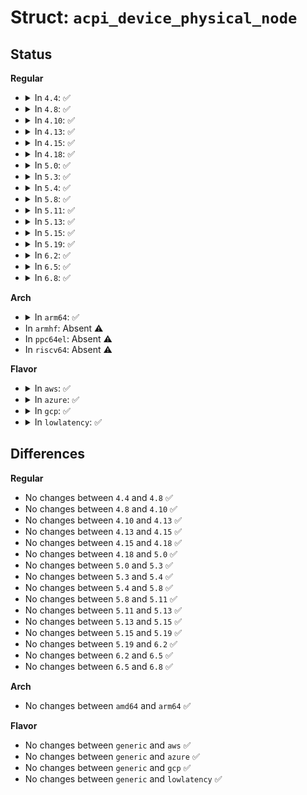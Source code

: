 # Struct: <code>acpi_device_physical_node</code>

## Status
<b>Regular</b>
<ul>
<li>
<details>
<summary>In <code>4.4</code>: ✅</summary>

```c
struct acpi_device_physical_node {
    unsigned int node_id;
    struct list_head node;
    struct device *dev;
    bool put_online;
};
```
</details>
</li>
<li>
<details>
<summary>In <code>4.8</code>: ✅</summary>

```c
struct acpi_device_physical_node {
    unsigned int node_id;
    struct list_head node;
    struct device *dev;
    bool put_online;
};
```
</details>
</li>
<li>
<details>
<summary>In <code>4.10</code>: ✅</summary>

```c
struct acpi_device_physical_node {
    unsigned int node_id;
    struct list_head node;
    struct device *dev;
    bool put_online;
};
```
</details>
</li>
<li>
<details>
<summary>In <code>4.13</code>: ✅</summary>

```c
struct acpi_device_physical_node {
    unsigned int node_id;
    struct list_head node;
    struct device *dev;
    bool put_online;
};
```
</details>
</li>
<li>
<details>
<summary>In <code>4.15</code>: ✅</summary>

```c
struct acpi_device_physical_node {
    unsigned int node_id;
    struct list_head node;
    struct device *dev;
    bool put_online;
};
```
</details>
</li>
<li>
<details>
<summary>In <code>4.18</code>: ✅</summary>

```c
struct acpi_device_physical_node {
    unsigned int node_id;
    struct list_head node;
    struct device *dev;
    bool put_online;
};
```
</details>
</li>
<li>
<details>
<summary>In <code>5.0</code>: ✅</summary>

```c
struct acpi_device_physical_node {
    unsigned int node_id;
    struct list_head node;
    struct device *dev;
    bool put_online;
};
```
</details>
</li>
<li>
<details>
<summary>In <code>5.3</code>: ✅</summary>

```c
struct acpi_device_physical_node {
    unsigned int node_id;
    struct list_head node;
    struct device *dev;
    bool put_online;
};
```
</details>
</li>
<li>
<details>
<summary>In <code>5.4</code>: ✅</summary>

```c
struct acpi_device_physical_node {
    unsigned int node_id;
    struct list_head node;
    struct device *dev;
    bool put_online;
};
```
</details>
</li>
<li>
<details>
<summary>In <code>5.8</code>: ✅</summary>

```c
struct acpi_device_physical_node {
    unsigned int node_id;
    struct list_head node;
    struct device *dev;
    bool put_online;
};
```
</details>
</li>
<li>
<details>
<summary>In <code>5.11</code>: ✅</summary>

```c
struct acpi_device_physical_node {
    unsigned int node_id;
    struct list_head node;
    struct device *dev;
    bool put_online;
};
```
</details>
</li>
<li>
<details>
<summary>In <code>5.13</code>: ✅</summary>

```c
struct acpi_device_physical_node {
    unsigned int node_id;
    struct list_head node;
    struct device *dev;
    bool put_online;
};
```
</details>
</li>
<li>
<details>
<summary>In <code>5.15</code>: ✅</summary>

```c
struct acpi_device_physical_node {
    unsigned int node_id;
    struct list_head node;
    struct device *dev;
    bool put_online;
};
```
</details>
</li>
<li>
<details>
<summary>In <code>5.19</code>: ✅</summary>

```c
struct acpi_device_physical_node {
    unsigned int node_id;
    struct list_head node;
    struct device *dev;
    bool put_online;
};
```
</details>
</li>
<li>
<details>
<summary>In <code>6.2</code>: ✅</summary>

```c
struct acpi_device_physical_node {
    unsigned int node_id;
    struct list_head node;
    struct device *dev;
    bool put_online;
};
```
</details>
</li>
<li>
<details>
<summary>In <code>6.5</code>: ✅</summary>

```c
struct acpi_device_physical_node {
    unsigned int node_id;
    struct list_head node;
    struct device *dev;
    bool put_online;
};
```
</details>
</li>
<li>
<details>
<summary>In <code>6.8</code>: ✅</summary>

```c
struct acpi_device_physical_node {
    unsigned int node_id;
    struct list_head node;
    struct device *dev;
    bool put_online;
};
```
</details>
</li>
</ul>
<b>Arch</b>
<ul>
<li>
<details>
<summary>In <code>arm64</code>: ✅</summary>

```c
struct acpi_device_physical_node {
    unsigned int node_id;
    struct list_head node;
    struct device *dev;
    bool put_online;
};
```
</details>
</li>
<li>
In <code>armhf</code>: Absent ⚠️
</li>
<li>
In <code>ppc64el</code>: Absent ⚠️
</li>
<li>
In <code>riscv64</code>: Absent ⚠️
</li>
</ul>
<b>Flavor</b>
<ul>
<li>
<details>
<summary>In <code>aws</code>: ✅</summary>

```c
struct acpi_device_physical_node {
    unsigned int node_id;
    struct list_head node;
    struct device *dev;
    bool put_online;
};
```
</details>
</li>
<li>
<details>
<summary>In <code>azure</code>: ✅</summary>

```c
struct acpi_device_physical_node {
    unsigned int node_id;
    struct list_head node;
    struct device *dev;
    bool put_online;
};
```
</details>
</li>
<li>
<details>
<summary>In <code>gcp</code>: ✅</summary>

```c
struct acpi_device_physical_node {
    unsigned int node_id;
    struct list_head node;
    struct device *dev;
    bool put_online;
};
```
</details>
</li>
<li>
<details>
<summary>In <code>lowlatency</code>: ✅</summary>

```c
struct acpi_device_physical_node {
    unsigned int node_id;
    struct list_head node;
    struct device *dev;
    bool put_online;
};
```
</details>
</li>
</ul>

## Differences
<b>Regular</b>
<ul>
<li>
No changes between <code>4.4</code> and <code>4.8</code> ✅
</li>
<li>
No changes between <code>4.8</code> and <code>4.10</code> ✅
</li>
<li>
No changes between <code>4.10</code> and <code>4.13</code> ✅
</li>
<li>
No changes between <code>4.13</code> and <code>4.15</code> ✅
</li>
<li>
No changes between <code>4.15</code> and <code>4.18</code> ✅
</li>
<li>
No changes between <code>4.18</code> and <code>5.0</code> ✅
</li>
<li>
No changes between <code>5.0</code> and <code>5.3</code> ✅
</li>
<li>
No changes between <code>5.3</code> and <code>5.4</code> ✅
</li>
<li>
No changes between <code>5.4</code> and <code>5.8</code> ✅
</li>
<li>
No changes between <code>5.8</code> and <code>5.11</code> ✅
</li>
<li>
No changes between <code>5.11</code> and <code>5.13</code> ✅
</li>
<li>
No changes between <code>5.13</code> and <code>5.15</code> ✅
</li>
<li>
No changes between <code>5.15</code> and <code>5.19</code> ✅
</li>
<li>
No changes between <code>5.19</code> and <code>6.2</code> ✅
</li>
<li>
No changes between <code>6.2</code> and <code>6.5</code> ✅
</li>
<li>
No changes between <code>6.5</code> and <code>6.8</code> ✅
</li>
</ul>
<b>Arch</b>
<ul>
<li>
No changes between <code>amd64</code> and <code>arm64</code> ✅
</li>
</ul>
<b>Flavor</b>
<ul>
<li>
No changes between <code>generic</code> and <code>aws</code> ✅
</li>
<li>
No changes between <code>generic</code> and <code>azure</code> ✅
</li>
<li>
No changes between <code>generic</code> and <code>gcp</code> ✅
</li>
<li>
No changes between <code>generic</code> and <code>lowlatency</code> ✅
</li>
</ul>
